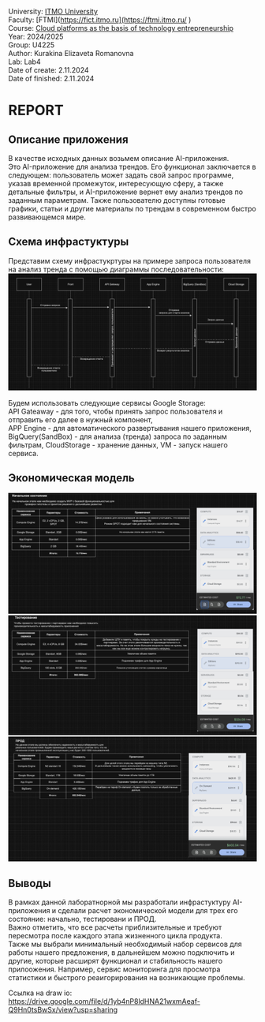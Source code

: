 University: [ITMO University](https://itmo.ru/ru/)  
Faculty: [FTMI](https://fict.itmo.ru](https://ftmi.itmo.ru/ )  
Course: [Cloud platforms as the basis of technology entrepreneurship](https://itmo-ict-faculty.github.io/cloud-platforms-as-the-basis-of-technology-entrepreneurship/)   
Year: 2024/2025  
Group: U4225  
Author: Kurakina Elizaveta Romanovna  
Lab: Lab4  
Date of create: 2.11.2024   
Date of finished: 2.11.2024   
# REPORT  
## Описание приложения
В качестве исходных данных возьмем описание AI-приложения.  
Это AI-приложение для анализа трендов. Его функционал заключается в следующем: пользователь может задать свой запрос программе, указав временной промежуток, интересующую сферу, а также детальные фильтры, и AI-приложение вернет ему анализ трендов по заданным параметрам. Также пользователю доступны готовые графики, статьи и другие материалы по трендам в современном быстро развивающемся мире.  
## Схема инфрастуктуры
Представим схему инфрастукртуры на примере запроса пользователя на анализ тренда с помощью диаграммы последовательности:  
![](/lab4/screenshots/image3)  

Будем использовать следующие сервисы Google Storage:   
API Gateaway - для того, чтобы принять запрос пользователя и отправить его далее в нужный компонент,  
APP Engine - для автоматического развертывания нашего приложения,  
BigQuery(SandBox) - для анализа (тренда) запроса по заданным фильтрам, 
CloudStorage - хранение данных, 
VM - запуск нашего сервиса.   
## Экономическая модель  
![](/lab4/screenshots/image6)    
![](/lab4/screenshots/test.png)  
![](/lab4/screenshots/prod.png)  

## Выводы
В рамках данной лаборатнорной мы разработали инфрастуктуру AI-приложения и сделали расчет экономической модели для трех его состояние: начально, тестировани и ПРОД.  
Важно отметить, что все расчеты приблизительные и требуют пересмотра после каждого этапа жизненного цикла продукта.  
Также мы выбрали минимальный необходимый набор сервисов для работы нашего предложения, в дальнейшем можно подключить и другие, которые расширят функционал и стабильность нашего прилоожения. Например, сервис мониторинга для просмотра статистики и быстрого реаигорирования на возникающие проблемы.

Ссылка на draw io: https://drive.google.com/file/d/1yb4nP8ldHNA21wxmAeaf-Q9Hn0tsBwSx/view?usp=sharing  




